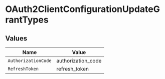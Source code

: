 # OAuth2ClientConfigurationUpdateGrantTypes


## Values

| Name                | Value               |
| ------------------- | ------------------- |
| `AuthorizationCode` | authorization_code  |
| `RefreshToken`      | refresh_token       |